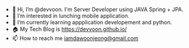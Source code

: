 - 👋 Hi, I’m @devvoon. I'm Server Developer using JAVA Spring + JPA.
- 👀 I’m interested in lunching mobile application.
- 🌱 I’m currently learning appplication developement and python.
- 🏠 My Tech Blog is https://devvoon.github.io/
- 📫 How to reach me iamdawoonjeong@gmail.com
